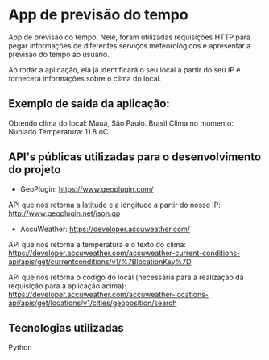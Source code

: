 # App de previsão do tempo
App de previsão do tempo. Nele, foram utilizadas requisições HTTP para pegar informações de diferentes serviços meteorológicos e apresentar a previsão do tempo ao usuário.

Ao rodar a aplicação, ela já identificará o seu local a partir do seu IP e fornecerá informações sobre o clima do local.

## Exemplo de saída da aplicação:

Obtendo clima do local: Mauá, São Paulo. Brasil
Clima no momento: Nublado
Temperatura: 11.8 oC

## API's públicas utilizadas para o desenvolvimento do projeto

- GeoPlugin: https://www.geoplugin.com/

API que nos retorna a latitude e a longitude a partir do nosso IP:
http://www.geoplugin.net/json.gp

- AccuWeather: https://developer.accuweather.com/

API que nos retorna a temperatura e o texto do clima:
https://developer.accuweather.com/accuweather-current-conditions-api/apis/get/currentconditions/v1/%7BlocationKey%7D

API que nos retorna o código do local (necessária para a realização da requisição para a aplicação acima):
https://developer.accuweather.com/accuweather-locations-api/apis/get/locations/v1/cities/geoposition/search

## Tecnologias utilizadas

Python
